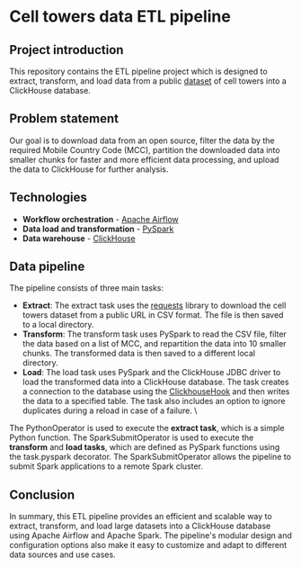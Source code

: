 # Cell towers data ETL pipeline
## **Project introduction** 
This repository contains the ETL pipeline project which is designed to extract, transform, and load data from a public [dataset](https://datasets.clickhouse.com/cell_towers.csv.xz) of cell towers into a ClickHouse database.
## **Problem statement**
Our goal is to download data from an open source, filter the data by the required Mobile Country Code (MCC), partition the downloaded data into smaller chunks for faster and more efficient data processing, and upload the data to ClickHouse for further analysis.
## **Technologies**
- **Workflow orchestration** - [Apache Airflow](https://airflow.apache.org/)
- **Data load and transformation** - [PySpark](https://spark.apache.org/docs/latest/api/python/index.html)
- **Data warehouse** - [ClickHouse](https://clickhouse.com/)
## **Data pipeline**
The pipeline consists of three main tasks:
- **Extract**: The extract task uses the [requests](https://requests.readthedocs.io/en/latest/) library to download the cell towers dataset from a public URL in CSV format. The file is then saved to a local directory.
- **Transform**: The transform task uses PySpark to read the CSV file, filter the data based on a list of MCC, and repartition the data into 10 smaller chunks. The transformed data is then saved to a different local directory.
- **Load**: The load task uses PySpark and the ClickHouse JDBC driver to load the transformed data into a ClickHouse database. The task creates a connection to the database using the [ClickhouseHook](https://github.com/bryzgaloff/airflow-clickhouse-plugin) and then writes the data to a specified table. The task also includes an option to ignore duplicates during a reload in case of a failure. \

The PythonOperator is used to execute the **extract task**, which is a simple Python function. The SparkSubmitOperator is used to execute the **transform** and **load tasks**, which are defined as PySpark functions using the task.pyspark decorator. The SparkSubmitOperator allows the pipeline to submit Spark applications to a remote Spark cluster.
## **Conclusion**
In summary, this ETL pipeline provides an efficient and scalable way to extract, transform, and load large datasets into a ClickHouse database using Apache Airflow and Apache Spark. The pipeline's modular design and configuration options also make it easy to customize and adapt to different data sources and use cases.
